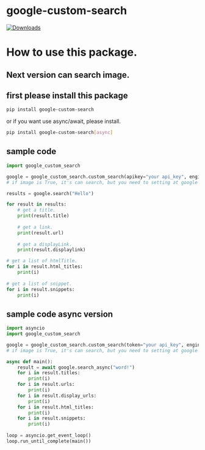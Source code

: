 # google-custom-search

[![Downloads](https://pepy.tech/badge/google-custom-search)](https://pepy.tech/project/google-custom-search)

# How to use this package.

## Next version can search image.

## first please install this package
```bash
pip install google-custom-search
```
or if you want use async/await, please install.
```bash
pip install google-custom-search[async]
```

## sample code
```py
import google_custom_search

google = google_custom_search.custom_search(apikey="your api_key", engine_id="your engine_id")
# if image is True, it's can search, but you need to setting at google console search

results = google.search("Hello")

for result in results:
    # get a title.
    print(result.title)
  
    # get a link.
    print(result.url)
  
    # get a displayLink.
    print(result.displaylink)

# get a list of htmlTitle.
for i in result.html_titles:
    print(i)
  
# get a list of snippet.
for i in result.snippets:
    print(i)
```

## sample code async version
```py
import asyncio
import google_custom_search

google = google_custom_search.custom_search(token="your api_key", engine_id="your engine_id", image=True)
# if image is True, it's can search, but you need to setting at google console search

async def main():
    result = await google.search_async("word!")
    for i in result.titles:
        print(i)
    for i in result.urls:
        print(i)
    for i in result.display_urls:
        print(i)
    for i in result.html_titles:
        print(i)
    for i in result.snippets:
        print(i)
    
loop = asyncio.get_event_loop() 
loop.run_until_complete(main())
```
